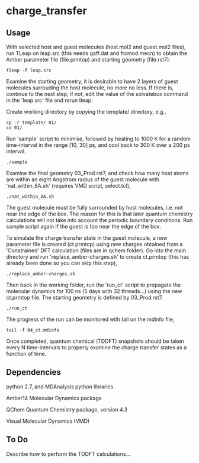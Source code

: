 # charge_transfer

## Usage

With selected host and guest molecules (host.mol2 and guest.mol2 files), run TLeap on leap.src (this needs gaff.dat and frcmod.mecn) to obtain the Amber parameter file (file.prmtop) and starting geometry (file.rst7). 

	tleap -f leap.src

Examine the starting geometry, it is desirable to have 2 layers of guest molecules surrouding the host molecule, no more no less. If there is, continue to the next step; if not, edit the value of the solvatebox command in the 'leap.src' file and rerun tleap. 

Create working directory by copying the template/ directory, e.g., 

	cp -r template/ 01/
	cd 01/

Run 'sample' script to minimise, followed by heating to 1000 K for a random time-interval in the range [10, 30] ps, and cool back to 300 K over a 200 ps interval. 

	./sample 

Examine the final geometry 03_Prod.rst7, and check how many host atoms are within an eight Angstrom radius of the guest molecule with 'nat_within_8A.sh' (requires VMD script, select.tcl),

	./nat_within_8A.sh

The guest molecule must be fully surrounded by host molecules, i.e. not near the edge of the box. The reason for this is that later quantum chemistry calculations will not take into account the periodic boundary conditions. Run sample script again if the guest is too near the edge of the box. 

To simulate the charge transfer state in the guest molecule, a new parameter file is created (ct.prmtop) using new charges obtained from a 'Constrained' DFT calculation (files are in qchem folder). Go into the main directory and run 'replace_amber-charges.sh' to create ct.prmtop (this has already been done so you can skip this step),  

	./replace_amber-charges.sh

Then back in the working folder, run the 'run_ct' script to propagate the molecular dynamics for 100 ns (5 days with 32 threads...) using the new ct.prmtop file. The starting geometry is defined by 03_Prod.rst7.

	./run_ct

The progress of the run can be monitored with tail on the mdinfo file,

	tail -f 04_ct.mdinfo

Once completed, quantum chemical (TDDFT) snapshots should be taken every N time-intervals to properly examine the charge transfer states as a function of time.

## Dependencies

python 2.7, and MDAnalysis python libraries

Amber14 Molecular Dynamics package

QChem Quantum Chemistry package, version 4.3

Visual Molecular Dynamics (VMD)

## To Do

Describe how to perform the TDDFT calculations...
